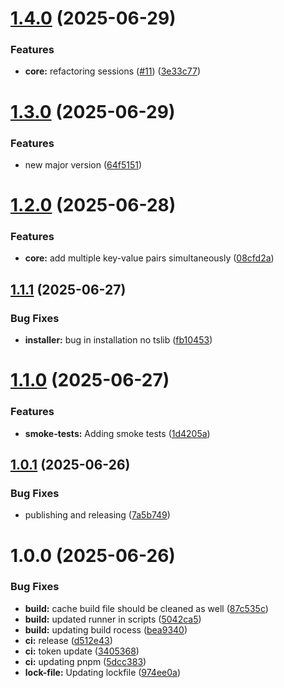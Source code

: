 # [1.4.0](https://github.com/ASRagab/envctl/compare/v1.3.0...v1.4.0) (2025-06-29)

### Features

- **core:** refactoring sessions ([#11](https://github.com/ASRagab/envctl/issues/11)) ([3e33c77](https://github.com/ASRagab/envctl/commit/3e33c7793dca0213842c06d0deb221102db18c1d))

# [1.3.0](https://github.com/ASRagab/envctl/compare/v1.2.0...v1.3.0) (2025-06-29)

### Features

- new major version ([64f5151](https://github.com/ASRagab/envctl/commit/64f5151c1d328d4549620e3ab1abee11e1387213))

# [1.2.0](https://github.com/ASRagab/envctl/compare/v1.1.1...v1.2.0) (2025-06-28)

### Features

- **core:** add multiple key-value pairs simultaneously ([08cfd2a](https://github.com/ASRagab/envctl/commit/08cfd2aa84cbddb179273299bc3a768787c72446))

## [1.1.1](https://github.com/ASRagab/envctl/compare/v1.1.0...v1.1.1) (2025-06-27)

### Bug Fixes

- **installer:** bug in installation no tslib ([fb10453](https://github.com/ASRagab/envctl/commit/fb1045394849a02439c869510e59963dd639c678))

# [1.1.0](https://github.com/ASRagab/envctl/compare/v1.0.1...v1.1.0) (2025-06-27)

### Features

- **smoke-tests:** Adding smoke tests ([1d4205a](https://github.com/ASRagab/envctl/commit/1d4205a1fa161a878616e6be1ca8d39594b24f11))

## [1.0.1](https://github.com/ASRagab/envctl/compare/v1.0.0...v1.0.1) (2025-06-26)

### Bug Fixes

- publishing and releasing ([7a5b749](https://github.com/ASRagab/envctl/commit/7a5b7490462477759a97453c9213037fab1ab9c8))

# 1.0.0 (2025-06-26)

### Bug Fixes

- **build:** cache build file should be cleaned as well ([87c535c](https://github.com/ASRagab/envctl/commit/87c535cd7b5a6401dff954338f320799dca41f00))
- **build:** updated runner in scripts ([5042ca5](https://github.com/ASRagab/envctl/commit/5042ca59b0e77086579e65299f917a931a9d6d71))
- **build:** updating build rocess ([bea9340](https://github.com/ASRagab/envctl/commit/bea934044c06e247e317695d76140b56b1cc4b5c))
- **ci:** release ([d512e43](https://github.com/ASRagab/envctl/commit/d512e430ec1fc493f07401609db9bfd864711619))
- **ci:** token update ([3405368](https://github.com/ASRagab/envctl/commit/3405368c0a722ad20445540ac4131cfd1a19a1b3))
- **ci:** updating pnpm ([5dcc383](https://github.com/ASRagab/envctl/commit/5dcc383f11a7e4e6d802abde918558831cc2ae61))
- **lock-file:** Updating lockfile ([974ee0a](https://github.com/ASRagab/envctl/commit/974ee0a954a86fcf5e3e5bdd67c84cd6346dce87))

